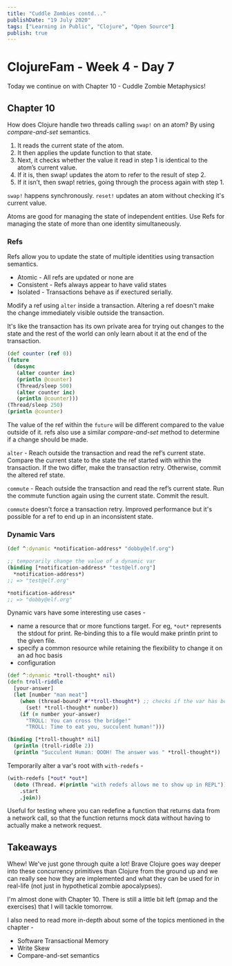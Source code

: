 ```yaml
---
title: "Cuddle Zombies contd..."
publishDate: "19 July 2020"
tags: ["Learning in Public", "Clojure", "Open Source"]
publish: true
---
```


# ClojureFam - Week 4 - Day 7

Today we continue on with Chapter 10 - Cuddle Zombie Metaphysics!

## Chapter 10

How does Clojure handle two threads calling `swap!` on an atom? By using _compare-and-set_ semantics.

1. It reads the current state of the atom.
2. It then applies the update function to that state.
3. Next, it checks whether the value it read in step 1 is identical to the atom’s current value.
4. If it is, then swap! updates the atom to refer to the result of step 2.
5. If it isn’t, then swap! retries, going through the process again with step 1.

`swap!` happens synchronously.
`reset!` updates an atom without checking it's current value.

Atoms are good for managing the state of independent entities. Use Refs for managing the state of more than one identity simultaneously.

### Refs

Refs allow you to update the state of multiple identities using transaction semantics.

- Atomic - All refs are updated or none are
- Consistent - Refs always appear to have valid states
- Isolated - Transactions behave as if exectured serially.

Modify a ref using `alter` inside a transaction. Altering a ref doesn't make the change immediately visible outside the transaction.

It's like the transaction has its own private area for trying out changes to the state and the rest of the world can only learn about it at the end of the transaction.

```clojure
(def counter (ref 0))
(future
  (dosync
   (alter counter inc)
   (println @counter)
   (Thread/sleep 500)
   (alter counter inc)
   (println @counter)))
(Thread/sleep 250)
(println @counter)
```

The value of the ref within the `future` will be different compared to the value outside of it. refs also use a similar _compare-and-set_ method to determine if a change should be made.

`alter` -
Reach outside the transaction and read the ref’s current state.
Compare the current state to the state the ref started with within the transaction.
If the two differ, make the transaction retry.
Otherwise, commit the altered ref state.

`commute` -
Reach outside the transaction and read the ref’s current state.
Run the commute function again using the current state.
Commit the result.

`commute` doesn't force a transaction retry. Improved performance but it's possible for a ref to end up in an inconsistent state.

### Dynamic Vars

```clojure
(def ^:dynamic *notification-address* "dobby@elf.org")

;; temporarily change the value of a dynamic var
(binding [*notification-address* "test@elf.org"]
  *notification-address*)
;; => "test@elf.org"

*notification-address*
;; => "dobby@elf.org"
```

Dynamic vars have some interesting use cases -

- name a resource that or more functions target. For eg, `*out*` represents the stdout for print. Re-binding this to a file would make println print to the given file.
- specify a common resource while retaining the flexibility to change it on an ad hoc basis
- configuration

```clojure
(def ^:dynamic *troll-thought* nil)
(defn troll-riddle
  [your-answer]
  (let [number "man meat"]
    (when (thread-bound? #'*troll-thought*) ;; checks if the var has been bound
      (set! *troll-thought* number))
    (if (= number your-answer)
      "TROLL: You can cross the bridge!"
      "TROLL: Time to eat you, succulent human!")))

(binding [*troll-thought* nil]
  (println (troll-riddle 2))
  (println "Succulent Human: OOOH! The answer was " *troll-thought*))
```

Temporarily alter a var's root with `with-redefs` -

```clojure
(with-redefs [*out* *out*]
  (doto (Thread. #(println "with redefs allows me to show up in REPL"))
    .start
    .join))
```

Useful for testing where you can redefine a function that returns data from a network call, so that the function returns mock data without having to actually make a network request.

## Takeaways

Whew! We've just gone through quite a lot! Brave Clojure goes way deeper into these concurrency primitives than Clojure from the ground up and we can really see how they are implemented and what they can be used for in real-life (not just in hypothetical zombie apocalypses).

I'm almost done with Chapter 10. There is still a little bit left (pmap and the exercises) that I will tackle tomorrow.

I also need to read more in-depth about some of the topics mentioned in the chapter -

- Software Transactional Memory
- Write Skew
- Compare-and-set semantics
